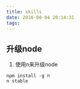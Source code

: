 ```yaml
---
title: skills
date: 2016-08-04 20:14:31
tags:
---
```

## 升级node

1. 使用n来升级node
```
npm install -g n
n stable
```
